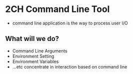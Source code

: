 # 2CH Command Line Tool

- command line application is the way to process user I/O

## What will we do?

- Command Line Arguments
- Environment Setting
- Environment Variables
- ...etc concentrate in interaction based on command line
